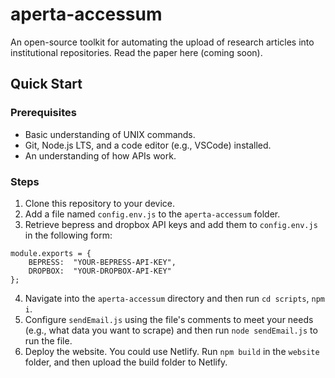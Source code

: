 # aperta-accessum
An open-source toolkit for automating the upload of research articles into institutional repositories.
Read the paper here (coming soon).

## Quick Start
### Prerequisites
 - Basic understanding of UNIX commands.
 - Git, Node.js LTS, and a code editor (e.g., VSCode)  installed.
 - An understanding of how APIs work. 

 ### Steps
 1. Clone this repository to your device.
 2. Add a file named `config.env.js` to the `aperta-accessum` folder.
 3. Retrieve bepress and dropbox API keys and add them to `config.env.js` in the following form:
```
module.exports = {
	BEPRESS:  "YOUR-BEPRESS-API-KEY",
	DROPBOX:  "YOUR-DROPBOX-API-KEY"
};
```
4. Navigate into the `aperta-accessum` directory and then run `cd scripts`, `npm i`.
5. Configure `sendEmail.js` using the file's comments to meet your needs (e.g., what data you want to scrape) and then run `node sendEmail.js` to run the file.
6. Deploy the website. You could use Netlify. Run `npm build` in the `website` folder, and then upload the build folder to Netlify.
